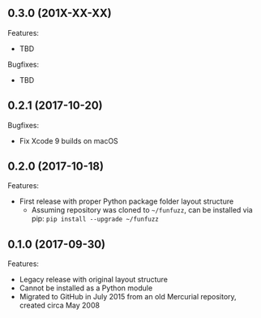 ## 0.3.0 (201X-XX-XX)

Features:

* TBD

Bugfixes:

* TBD

## 0.2.1 (2017-10-20)

Bugfixes:

* Fix Xcode 9 builds on macOS

## 0.2.0 (2017-10-18)

Features:

* First release with proper Python package folder layout structure
  * Assuming repository was cloned to `~/funfuzz`, can be installed via pip: `pip install --upgrade ~/funfuzz`

## 0.1.0 (2017-09-30)

Features:

* Legacy release with original layout structure
* Cannot be installed as a Python module
* Migrated to GitHub in July 2015 from an old Mercurial repository, created circa May 2008
